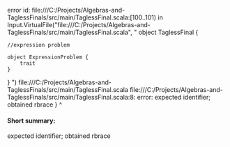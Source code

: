 error id: file:///C:/Projects/Algebras-and-TaglessFinals/src/main/TaglessFinal.scala:[100..101) in Input.VirtualFile("file:///C:/Projects/Algebras-and-TaglessFinals/src/main/TaglessFinal.scala", "
object TaglessFinal {

    //expression problem

    object ExpressionProblem {
        trait 
    }
}
")
file:///C:/Projects/Algebras-and-TaglessFinals/src/main/TaglessFinal.scala
file:///C:/Projects/Algebras-and-TaglessFinals/src/main/TaglessFinal.scala:8: error: expected identifier; obtained rbrace
    }
    ^
#### Short summary: 

expected identifier; obtained rbrace